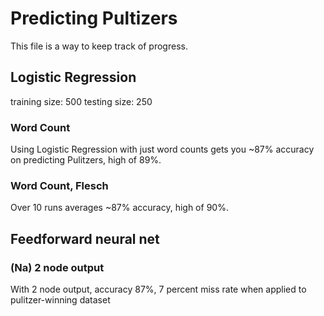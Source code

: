 # Predicting Pultizers

This file is a way to keep track of progress.

## Logistic Regression
training size: 500
testing size: 250
### Word Count
Using Logistic Regression with just word counts gets you ~87% accuracy on predicting Pulitzers, high of 89%.

### Word Count, Flesch
Over 10 runs averages ~87% accuracy, high of 90%.

## Feedforward neural net
### (Na) 2 node output 
With 2 node output, accuracy 87%, 7 percent miss rate when applied to pulitzer-winning dataset 
